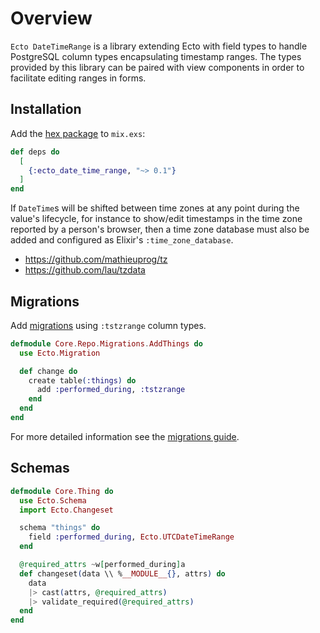 # Overview

`Ecto DateTimeRange` is a library extending Ecto with field types to handle PostgreSQL column types
encapsulating timestamp ranges. The types provided by this library can be paired with view
components in order to facilitate editing ranges in forms.

## Installation

Add the [hex package](https://hex.pm/packages/ecto_date_time_range) to `mix.exs`:

```elixir
def deps do
  [
    {:ecto_date_time_range, "~> 0.1"}
  ]
end
```

If `DateTime`s will be shifted between time zones at any point during the value's lifecycle, for
instance to show/edit timestamps in the time zone reported by a person's browser, then a time zone
database must also be added and configured as Elixir's `:time_zone_database`.

- https://github.com/mathieuprog/tz
- https://github.com/lau/tzdata

## Migrations

Add [migrations](migrations.md) using `:tstzrange` column types.

```elixir
defmodule Core.Repo.Migrations.AddThings do
  use Ecto.Migration

  def change do
    create table(:things) do
      add :performed_during, :tstzrange
    end
  end
end
```

For more detailed information see the [migrations guide](migrations.md).

## Schemas

```elixir
defmodule Core.Thing do
  use Ecto.Schema
  import Ecto.Changeset

  schema "things" do
    field :performed_during, Ecto.UTCDateTimeRange
  end

  @required_attrs ~w[performed_during]a
  def changeset(data \\ %__MODULE__{}, attrs) do
    data
    |> cast(attrs, @required_attrs)
    |> validate_required(@required_attrs)
  end
end
```
